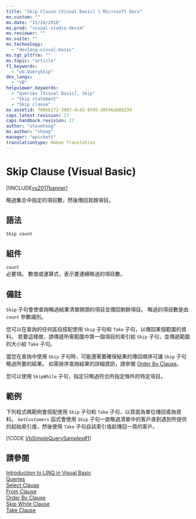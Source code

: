```yaml
---
title: "Skip Clause (Visual Basic) | Microsoft Docs"
ms.custom: ""
ms.date: "11/24/2016"
ms.prod: "visual-studio-dev14"
ms.reviewer: ""
ms.suite: ""
ms.technology: 
  - "devlang-visual-basic"
ms.tgt_pltfrm: ""
ms.topic: "article"
f1_keywords: 
  - "vb.QuerySkip"
dev_langs: 
  - "VB"
helpviewer_keywords: 
  - "queries [Visual Basic], Skip"
  - "Skip statement"
  - "Skip clause"
ms.assetid: f00eb172-3907-4c43-9745-d8546ab86234
caps.latest.revision: 17
caps.handback.revision: 17
author: "stevehoag"
ms.author: "shoag"
manager: "wpickett"
translationtype: Human Translation
---
```

# Skip Clause (Visual Basic)
[!INCLUDE[vs2017banner](../../../csharp/includes/vs2017banner.md)]

略過集合中指定的項目數，然後傳回其餘項目。  
  
## 語法  
  
```  
Skip count  
```  
  
## 組件  
 `count`  
 必要項。  數值或運算式，表示要連續略過的項目數。  
  
## 備註  
 `Skip` 子句會使查詢略過結果清單開頭的項目並傳回剩餘項目。  略過的項目數是由 `count` 參數識別。  
  
 您可以在查詢的任何區段搭配使用 `Skip` 子句和 `Take` 子句，以傳回某個範圍的資料。  若要這樣做，請傳遞所需範圍中第一個項目的索引給 `Skip` 子句，並傳遞範圍的大小給 `Take` 子句。  
  
 當您在查詢中使用 `Skip` 子句時，可能還需要確保結果的傳回順序可讓 `Skip` 子句略過所要的結果。  如需排序查詢結果的詳細資訊，請參閱 [Order By Clause](../../../visual-basic/language-reference/queries/order-by-clause.md)。  
  
 您可以使用 `SkipWhile` 子句，指定只略過符合所指定條件的特定項目。  
  
## 範例  
 下列程式碼範例會搭配使用 `Skip` 子句和 `Take` 子句，以頁面為單位傳回查詢資料。  `GetCustomers` 函式會使用 `Skip` 子句一直略過清單中的客戶直到遇到所提供的起始索引值，然後使用 `Take` 子句自該索引值起傳回一頁的客戶。  
  
 [!CODE [VbSimpleQuerySamples#1](../CodeSnippet/VS_Snippets_VBCSharp/VbSimpleQuerySamples#1)]  
  
## 請參閱  
 [Introduction to LINQ in Visual Basic](../../../visual-basic/programming-guide/language-features/linq/introduction-to-linq.md)   
 [Queries](../../../visual-basic/language-reference/queries/queries.md)   
 [Select Clause](../../../visual-basic/language-reference/queries/select-clause.md)   
 [From Clause](../../../visual-basic/language-reference/queries/from-clause.md)   
 [Order By Clause](../../../visual-basic/language-reference/queries/order-by-clause.md)   
 [Skip While Clause](../../../visual-basic/language-reference/queries/skip-while-clause.md)   
 [Take Clause](../../../visual-basic/language-reference/queries/take-clause.md)